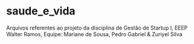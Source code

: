 # saude_e_vida
Arquivos referentes ao projeto da disciplina de Gestão de Startup I, EEEP Walter Ramos, Equipe: Mariane de Sousa, Pedro Gabriel & Zuriyel Silva
